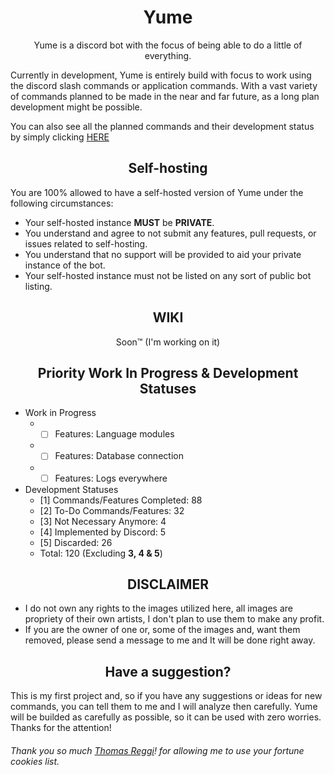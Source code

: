 <h1 align="center"> Yume </h1>

<p align="center"> Yume is a discord bot with the focus of being able to do a little of everything. </p>
Currently in development, Yume is entirely build with focus to work using the discord slash commands or application commands. With a vast variety of commands planned to be made in the near and far future, as a long plan development might be possible.

You can also see all the planned commands and their development status by simply clicking <a href="https://github.com/users/AkkoS2/projects/8/views/1"> HERE </a>

<h2 align="center"> Self-hosting </h2>

You are 100% allowed to have a self-hosted version of Yume under the following circumstances:

<ul>
    <li> Your self-hosted instance <strong>MUST</strong> be <strong>PRIVATE</strong>.
    <li> You understand and agree to not submit any features, pull requests, or issues related to self-hosting.
    <li> You understand that no support will be provided to aid your private instance of the bot.
    <li> Your self-hosted instance must not be listed on any sort of public bot listing.
</ul>

<h2 align="center"> WIKI </h2>

<p align="center"> Soon™ (I'm working on it) </p>

<h2 align="center"> Priority Work In Progress & Development Statuses </h2>

* Work in Progress
    * - [ ] Features: Language modules
    * - [ ] Features: Database connection
    * - [ ] Features: Logs everywhere

* Development Statuses
    * [1] Commands/Features Completed: 88
    * [2] To-Do Commands/Features: 32
    * [3] Not Necessary Anymore: 4
    * [4] Implemented by Discord: 5
    * [5] Discarded: 26
    * Total: 120 (Excluding <strong>3, 4 & 5</strong>)

<h2 align="center"> DISCLAIMER </h2>

<ul> 
    <li> I do not own any rights to the images utilized here, all images are propriety of their own artists, I don't plan to use them to make any profit.
    <li> If you are the owner of one or, some of the images and, want them removed, please send a message to me and It will be done right away.
</ul>


<h2 align="center"> Have a suggestion? </h2>

This is my first project and, so if you have any suggestions or ideas for new commands, you can tell them to me and I will analyze then carefully.
Yume will be builded as carefully as possible, so it can be used with zero worries. Thanks for the attention!

<h6>Thank you so much <a href="https://github.com/reggi">Thomas Reggi</a>! for allowing me to use your fortune cookies list.</h6>
